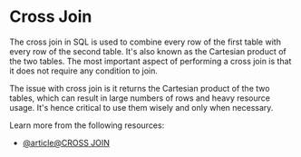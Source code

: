 # Cross Join

The cross join in SQL is used to combine every row of the first table with every row of the second table. It's also known as the Cartesian product of the two tables. The most important aspect of performing a cross join is that it does not require any condition to join.

The issue with cross join is it returns the Cartesian product of the two tables, which can result in large numbers of rows and heavy resource usage. It's hence critical to use them wisely and only when necessary.

Learn more from the following resources:

- [@article@CROSS JOIN](https://www.w3schools.com/mysql/mysql_join_cross.asp)